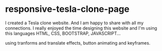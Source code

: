 # responsive-tesla-clone-page

I created a Tesla clone website. And I am happy to share with all my connections. I really enjoyed the time designing this website and I'm using this languages HTML, CSS, BOOTSTRAP, JAVASCRIPT...

using tranforms and translate effects, button animating and keyframes.

